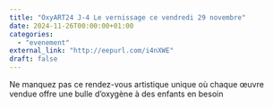 ```yaml
---
title: "OxyART24 J-4 Le vernissage ce vendredi 29 novembre"
date: 2024-11-26T00:00:00+01:00
categories: 
  - "evenement"
external_link: "http://eepurl.com/i4nXWE"
draft: false
---
```

Ne manquez pas ce rendez-vous artistique unique où chaque œuvre vendue offre une bulle d’oxygène à des enfants en besoin
